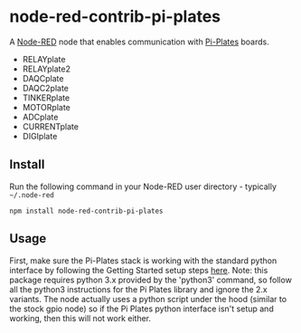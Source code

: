 node-red-contrib-pi-plates
==========================

A <a href="http://nodered.org" target="_new">Node-RED</a> node that enables
communication with <a href="https://pi-plates.com">Pi-Plates</a> boards.

 - RELAYplate
 - RELAYplate2
 - DAQCplate
 - DAQC2plate
 - TINKERplate
 - MOTORplate
 - ADCplate
 - CURRENTplate
 - DIGIplate

Install
-------

Run the following command in your Node-RED user directory - typically `~/.node-red`

    npm install node-red-contrib-pi-plates


Usage
-----

First, make sure the Pi-Plates stack is working with the standard python interface by
following the Getting Started setup steps [here](https://pi-plates.com/getting_started/).
Note: this package requires python 3.x provided by the 'python3' command, so follow all
the python3 instructions for the Pi Plates library and ignore the 2.x variants.
The node actually uses a python script under the hood (similar to the stock gpio node) so
if the Pi Plates python interface isn't setup and working, then this will not work either.

